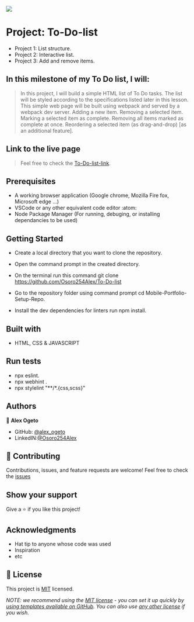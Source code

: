 ![](https://img.shields.io/badge/Microverse-blueviolet)

# Project: To-Do-list

- Project 1: List structure.
- Project 2: Interactive list.
- Project 3: Add and remove items.

## In this milestone of my To Do list, I will:

> In this project, I will build a simple HTML list of To Do tasks. The list will be styled according to the specifications listed later in this lesson. This simple web page will be built using webpack and served by a webpack dev server.
> Adding a new item.
> Removing a selected item.
> Marking a selected item as complete.
> Removing all items marked as complete at once.
> Reordering a selected item (as drag-and-drop) [as an additional feature].

## Link to the live page

> Feel free to check the [To-Do-list-link](https://osoro254alex.github.io/To-Do-list/).

## Prerequisites
- A working browser application (Google chrome, Mozilla Fire fox, Microsoft edge ...)
- VSCode or any other equivalent code editor :atom:
- Node Package Manager (For running, debuging, or installing dependancies to be used)

## Getting Started

- Create a local directory that you want to clone the repository.

- Open the command prompt in the created directory.

- On the terminal run this command git clone https://github.com/Osoro254Alex/To-Do-list

- Go to the repository folder using command prompt cd Mobile-Portfolio-Setup-Repo.

- Install the dev dependencies for linters run npm install.

## Built with

- HTML, CSS & JAVASCRIPT 

## Run tests
- npx eslint.
- npx webhint .
- npx stylelint "**/*.{css,scss}"

## Authors

👤 **Alex Ogeto**

- GitHub: [@alex_ogeto](https://github.com/Osoro254Alex)
- LinkedIN:[@Osoro254Alex](https://www.linkedin.com/feed/)

## 🤝 Contributing

Contributions, issues, and feature requests are welcome!
Feel free to check the [issues](https://github.com/Osoro254Alex/To-Do-list/issues)

## Show your support

Give a ⭐️ if you like this project!

## Acknowledgments

- Hat tip to anyone whose code was used
- Inspiration
- etc

## 📝 License

This project is [MIT](./LICENSE) licensed.

_NOTE: we recommend using the [MIT license](https://choosealicense.com/licenses/mit/) - you can set it up quickly by [using templates available on GitHub](https://docs.github.com/en/communities/setting-up-your-project-for-healthy-contributions/adding-a-license-to-a-repository). You can also use [any other license](https://choosealicense.com/licenses/) if you wish._
